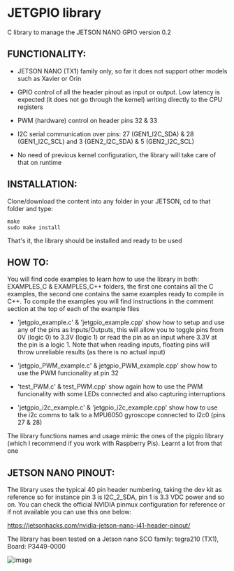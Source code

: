# JETGPIO library

C library to manage the JETSON NANO GPIO version 0.2

<h2 align="left">FUNCTIONALITY:</h2>

- JETSON NANO (TX1) family only, so far it does not support other models such as Xavier or Orin

- GPIO control of all the header pinout as input or output. Low latency is expected (it does not go through the kernel) writing directly to the CPU registers

- PWM (hardware) control on header pins 32 & 33 

- I2C serial communication over pins: 27 (GEN1_I2C_SDA) & 28 (GEN1_I2C_SCL)  and 3 (GEN2_I2C_SDA) & 5 (GEN2_I2C_SCL)
  
- No need of previous kernel configuration, the library will take care of that on runtime
  
  
<h2 align="left">INSTALLATION:</h2>
 
Clone/download the content into any folder in your JETSON, cd to that folder and type:
  
    make   
    sudo make install                                             
  
That's it, the library should be installed and ready to be used
  
<h2 align="left">HOW TO:</h2> 
 
You will find code examples to learn how to use the library in both: EXAMPLES_C & EXAMPLES_C++ folders, the first one contains all the C examples, the second one contains the same examples ready to compile in C++. To compile the examples you will find instructions in the comment section at the top of each of the example files

- 'jetgpio_example.c' & 'jetgpio_example.cpp' show how to setup and use any of the pins as Inputs/Outputs, this will allow you to toggle pins from 0V (logic 0) to 3.3V (logic 1) or read the pin as an input where 3.3V at the pin is a logic 1. Note that when reading inputs, floating pins will throw unreliable results (as there is no actual input)

- 'jetgpio_PWM_example.c' & jetgpio_PWM_example.cpp' show how to use the PWM funcionality at pin 32

- 'test_PWM.c' & test_PWM.cpp' show again how to use the PWM funcionality with some LEDs connected and also capturing interruptions

- 'jetgpio_i2c_example.c' & 'jetgpio_i2c_example.cpp' show how to use the i2c comms to talk to a MPU6050 gyroscope connected to i2c0 (pins 27 & 28)

The library functions names and usage mimic the ones of the pigpio library (which I recommend if you work with Raspberry Pis). Learnt a lot from that one
    
<h2 align="left">JETSON NANO PINOUT:</h2>

The library uses the typical 40 pin header numbering, taking the dev kit as reference so for instance pin 3 is I2C_2_SDA, pin 1 is 3.3 VDC power and so on. You can check the official NVIDIA pinmux configuration for reference or if not available you can use this one below:

https://jetsonhacks.com/nvidia-jetson-nano-j41-header-pinout/

The library has been tested on a Jetson nano SCO family: tegra210 (TX1), Board: P3449-0000


![image](https://user-images.githubusercontent.com/47650457/164944765-998ca31c-d72c-4d2b-8cbc-7bea594ce8d5.png)








